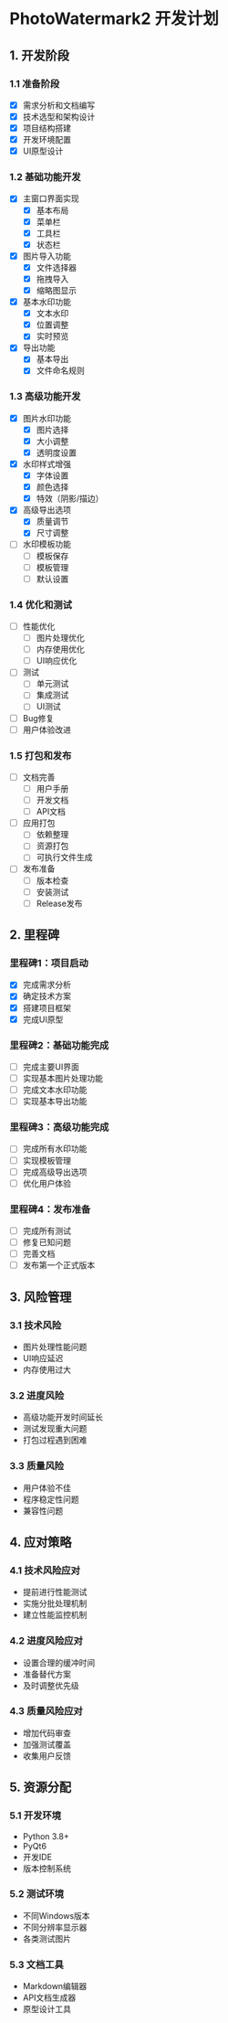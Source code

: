 # PhotoWatermark2 开发计划

## 1. 开发阶段

### 1.1 准备阶段
- [x] 需求分析和文档编写
- [x] 技术选型和架构设计
- [x] 项目结构搭建
- [x] 开发环境配置
- [x] UI原型设计

### 1.2 基础功能开发
- [x] 主窗口界面实现
  - [x] 基本布局
  - [x] 菜单栏
  - [x] 工具栏
  - [x] 状态栏
- [x] 图片导入功能
  - [x] 文件选择器
  - [x] 拖拽导入
  - [x] 缩略图显示
- [x] 基本水印功能
  - [x] 文本水印
  - [x] 位置调整
  - [x] 实时预览
- [x] 导出功能
  - [x] 基本导出
  - [x] 文件命名规则

### 1.3 高级功能开发
- [x] 图片水印功能
  - [x] 图片选择
  - [x] 大小调整
  - [x] 透明度设置
- [x] 水印样式增强
  - [x] 字体设置
  - [x] 颜色选择
  - [x] 特效（阴影/描边）
- [x] 高级导出选项
  - [x] 质量调节
  - [x] 尺寸调整
- [ ] 水印模板功能
  - [ ] 模板保存
  - [ ] 模板管理
  - [ ] 默认设置

### 1.4 优化和测试
- [ ] 性能优化
  - [ ] 图片处理优化
  - [ ] 内存使用优化
  - [ ] UI响应优化
- [ ] 测试
  - [ ] 单元测试
  - [ ] 集成测试
  - [ ] UI测试
- [ ] Bug修复
- [ ] 用户体验改进

### 1.5 打包和发布
- [ ] 文档完善
  - [ ] 用户手册
  - [ ] 开发文档
  - [ ] API文档
- [ ] 应用打包
  - [ ] 依赖整理
  - [ ] 资源打包
  - [ ] 可执行文件生成
- [ ] 发布准备
  - [ ] 版本检查
  - [ ] 安装测试
  - [ ] Release发布

## 2. 里程碑

### 里程碑1：项目启动
- [x] 完成需求分析
- [x] 确定技术方案
- [x] 搭建项目框架
- [x] 完成UI原型

### 里程碑2：基础功能完成
- [ ] 完成主要UI界面
- [ ] 实现基本图片处理功能
- [ ] 完成文本水印功能
- [ ] 实现基本导出功能

### 里程碑3：高级功能完成
- [ ] 完成所有水印功能
- [ ] 实现模板管理
- [ ] 完成高级导出选项
- [ ] 优化用户体验

### 里程碑4：发布准备
- [ ] 完成所有测试
- [ ] 修复已知问题
- [ ] 完善文档
- [ ] 发布第一个正式版本

## 3. 风险管理

### 3.1 技术风险
- 图片处理性能问题
- UI响应延迟
- 内存使用过大

### 3.2 进度风险
- 高级功能开发时间延长
- 测试发现重大问题
- 打包过程遇到困难

### 3.3 质量风险
- 用户体验不佳
- 程序稳定性问题
- 兼容性问题

## 4. 应对策略

### 4.1 技术风险应对
- 提前进行性能测试
- 实施分批处理机制
- 建立性能监控机制

### 4.2 进度风险应对
- 设置合理的缓冲时间
- 准备替代方案
- 及时调整优先级

### 4.3 质量风险应对
- 增加代码审查
- 加强测试覆盖
- 收集用户反馈

## 5. 资源分配

### 5.1 开发环境
- Python 3.8+
- PyQt6
- 开发IDE
- 版本控制系统

### 5.2 测试环境
- 不同Windows版本
- 不同分辨率显示器
- 各类测试图片

### 5.3 文档工具
- Markdown编辑器
- API文档生成器
- 原型设计工具